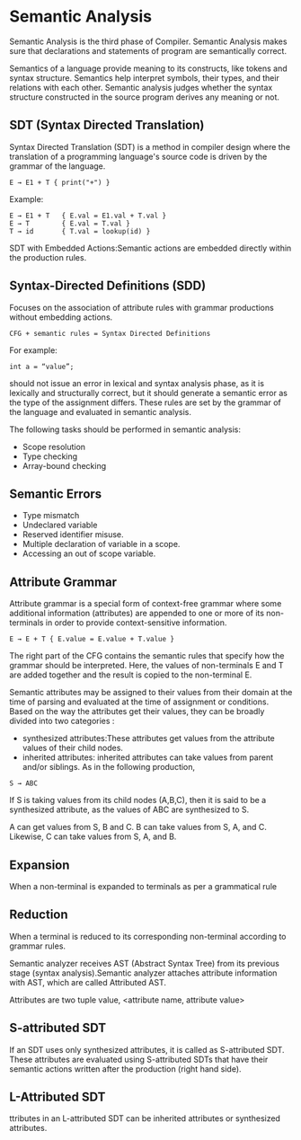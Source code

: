 # Semantic Analysis
Semantic Analysis is the third phase of Compiler. Semantic Analysis makes sure that declarations and statements of program are semantically correct.


Semantics of a language provide meaning to its constructs, like tokens and syntax structure. Semantics help interpret symbols, their types, and their relations with each other. 
Semantic analysis judges whether the syntax structure constructed in the source program derives any meaning or not.

## SDT (Syntax Directed Translation)
Syntax Directed Translation (SDT) is a method in compiler design where the translation of a programming language's source code is driven by the grammar of the language.

```
E → E1 + T { print("+") }
```

Example:
```
E → E1 + T   { E.val = E1.val + T.val }
E → T        { E.val = T.val }
T → id       { T.val = lookup(id) }
```



SDT with Embedded Actions:Semantic actions are embedded directly within the production rules.


## Syntax-Directed Definitions (SDD)
Focuses on the association of attribute rules with grammar productions without embedding actions.

```
CFG + semantic rules = Syntax Directed Definitions
```
For example:

```
int a = “value”;
```
should not issue an error in lexical and syntax analysis phase, as it is lexically and structurally correct, but it should generate a semantic error as the type of the assignment differs. These rules are set by the grammar of the language and evaluated in semantic analysis. 

The following tasks should be performed in semantic analysis:
- Scope resolution
- Type checking
- Array-bound checking

## Semantic Errors

- Type mismatch
- Undeclared variable
- Reserved identifier misuse.
- Multiple declaration of variable in a scope.
- Accessing an out of scope variable.

## Attribute Grammar
Attribute grammar is a special form of context-free grammar where some additional information (attributes) are appended to one or more of its non-terminals in order to provide context-sensitive information. 

```
E → E + T { E.value = E.value + T.value }
```
The right part of the CFG contains the semantic rules that specify how the grammar should be interpreted. Here, the values of non-terminals E and T are added together and the result is copied to the non-terminal E.

Semantic attributes may be assigned to their values from their domain at the time of parsing and evaluated at the time of assignment or conditions. Based on the way the attributes get their values, they can be broadly divided into two categories : 

- synthesized attributes:These attributes get values from the attribute values of their child nodes.
-  inherited attributes: inherited attributes can take values from parent and/or siblings. As in the following production,

```
S → ABC
```
If S is taking values from its child nodes (A,B,C), then it is said to be a synthesized attribute, as the values of ABC are synthesized to S.

A can get values from S, B and C. B can take values from S, A, and C. Likewise, C can take values from S, A, and B.

## Expansion
When a non-terminal is expanded to terminals as per a grammatical rule

## Reduction
When a terminal is reduced to its corresponding non-terminal according to grammar rules.

Semantic analyzer receives AST (Abstract Syntax Tree) from its previous stage (syntax analysis).Semantic analyzer attaches attribute information with AST, which are called Attributed AST.

Attributes are two tuple value, <attribute name, attribute value>

## S-attributed SDT

If an SDT uses only synthesized attributes, it is called as S-attributed SDT. These attributes are evaluated using S-attributed SDTs that have their semantic actions written after the production (right hand side).

## L-Attributed SDT
ttributes in an L-attributed SDT can be inherited attributes or synthesized attributes.
